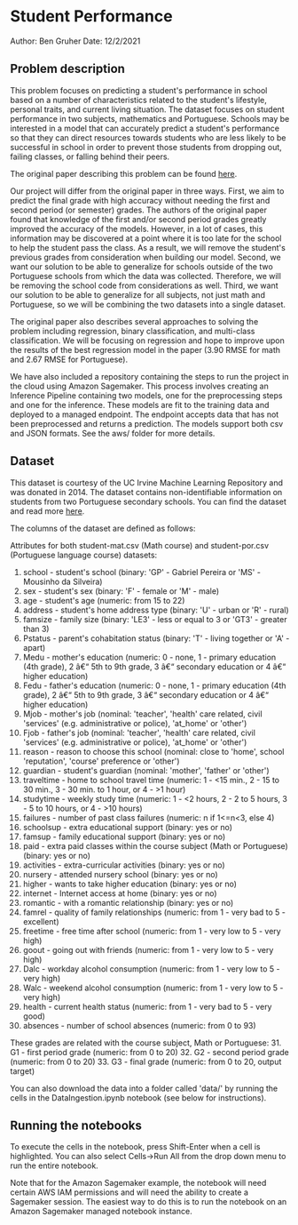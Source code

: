 # Student Performance

Author: Ben Gruher
Date: 12/2/2021

## Problem description

This problem focuses on predicting a student's performance in school based on a number of characteristics related to the student's lifestyle, personal traits, and current living situation. The dataset focuses on student performance in two subjects, mathematics and Portuguese. Schools may be interested in a model that can accurately predict a student's performance so that they can direct resources towards students who are less likely to be successful in school in order to prevent those students from dropping out, failing classes, or falling behind their peers. 

The original paper describing this problem can be found [here](http://www3.dsi.uminho.pt/pcortez/student.pdf). 

Our project will differ from the original paper in three ways. First, we aim to predict the final grade with high accuracy without needing the first and second period (or semester) grades. The authors of the original paper found that knowledge of the first and/or second period grades greatly improved the accuracy of the models. However, in a lot of cases, this information may be discovered at a point where it is too late for the school to help the student pass the class. As a result, we will remove the student's previous grades from consideration when building our model. Second, we want our solution to be able to generalize for schools outside of the two Portuguese schools from which the data was collected. Therefore, we will be removing the school code from considerations as well. Third, we want our solution to be able to generalize for all subjects, not just math and Portuguese, so we will be combining the two datasets into a single dataset.

The original paper also describes several approaches to solving the problem including regression, binary classification, and multi-class classification. We will be focusing on regression and hope to improve upon the results of the best regression model in the paper (3.90 RMSE for math and 2.67 RMSE for Portuguese). 

We have also included a repository containing the steps to run the project in the cloud using Amazon Sagemaker. This process involves creating an Inference Pipeline containing two models, one for the preprocessing steps and one for the inference. These models are fit to the training data and deployed to a managed endpoint. The endpoint accepts data that has not been preprocessed and returns a prediction. The models support both csv and JSON formats. See the aws/ folder for more details.

## Dataset

This dataset is courtesy of the UC Irvine Machine Learning Repository and was donated in 2014. The dataset contains non-identifiable information on students from two Portuguese secondary schools. You can find the dataset and read more [here](https://archive.ics.uci.edu/ml/datasets/Student+Performance). 

The columns of the dataset are defined as follows:

Attributes for both student-mat.csv (Math course) and student-por.csv (Portuguese language course) datasets:
1. school - student's school (binary: 'GP' - Gabriel Pereira or 'MS' - Mousinho da Silveira)
2. sex - student's sex (binary: 'F' - female or 'M' - male)
3. age - student's age (numeric: from 15 to 22)
4. address - student's home address type (binary: 'U' - urban or 'R' - rural)
5. famsize - family size (binary: 'LE3' - less or equal to 3 or 'GT3' - greater than 3)
6. Pstatus - parent's cohabitation status (binary: 'T' - living together or 'A' - apart)
7. Medu - mother's education (numeric: 0 - none, 1 - primary education (4th grade), 2 â€“ 5th to 9th grade, 3 â€“ secondary education or 4 â€“ higher education)
8. Fedu - father's education (numeric: 0 - none, 1 - primary education (4th grade), 2 â€“ 5th to 9th grade, 3 â€“ secondary education or 4 â€“ higher education)
9. Mjob - mother's job (nominal: 'teacher', 'health' care related, civil 'services' (e.g. administrative or police), 'at_home' or 'other')
10. Fjob - father's job (nominal: 'teacher', 'health' care related, civil 'services' (e.g. administrative or police), 'at_home' or 'other')
11. reason - reason to choose this school (nominal: close to 'home', school 'reputation', 'course' preference or 'other')
12. guardian - student's guardian (nominal: 'mother', 'father' or 'other')
13. traveltime - home to school travel time (numeric: 1 - <15 min., 2 - 15 to 30 min., 3 - 30 min. to 1 hour, or 4 - >1 hour)
14. studytime - weekly study time (numeric: 1 - <2 hours, 2 - 2 to 5 hours, 3 - 5 to 10 hours, or 4 - >10 hours)
15. failures - number of past class failures (numeric: n if 1<=n<3, else 4)
16. schoolsup - extra educational support (binary: yes or no)
17. famsup - family educational support (binary: yes or no)
18. paid - extra paid classes within the course subject (Math or Portuguese) (binary: yes or no)
19. activities - extra-curricular activities (binary: yes or no)
20. nursery - attended nursery school (binary: yes or no)
21. higher - wants to take higher education (binary: yes or no)
22. internet - Internet access at home (binary: yes or no)
23. romantic - with a romantic relationship (binary: yes or no)
24. famrel - quality of family relationships (numeric: from 1 - very bad to 5 - excellent)
25. freetime - free time after school (numeric: from 1 - very low to 5 - very high)
26. goout - going out with friends (numeric: from 1 - very low to 5 - very high)
27. Dalc - workday alcohol consumption (numeric: from 1 - very low to 5 - very high)
28. Walc - weekend alcohol consumption (numeric: from 1 - very low to 5 - very high)
29. health - current health status (numeric: from 1 - very bad to 5 - very good)
30. absences - number of school absences (numeric: from 0 to 93)

These grades are related with the course subject, Math or Portuguese:
31. G1 - first period grade (numeric: from 0 to 20)
32. G2 - second period grade (numeric: from 0 to 20)
33. G3 - final grade (numeric: from 0 to 20, output target)


You can also download the data into a folder called 'data/' by running the cells in the DataIngestion.ipynb notebook (see below for instructions).

## Running the notebooks

To execute the cells in the notebook, press Shift-Enter when a cell is highlighted. You can also select Cells->Run All from the drop down menu to run the entire notebook. 

Note that for the Amazon Sagemaker example, the notebook will need certain AWS IAM permissions and will need the ability to create a Sagemaker session. The easiest way to do this is to run the notebook on an Amazon Sagemaker managed notebook instance.
